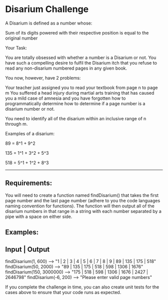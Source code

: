 # Disarium Challenge

A Disarium is defined as a number whose:

Sum of its digits powered with their respective position is equal to the original number

Your Task:

You are totally obsessed with whether a number is a Disarium or not. You have such a compelling desire to fulfil the Disarium itch
that you refuse to read any non-disarium numbered pages in any given book. 

You now, however, have 2 problems:

Your teacher just assigned you to read your textbook from page n to page m
You suffered a head injury during martial arts training that has caused you a mild case of amnesia and you have forgotten how to 
programmatically determine how to determine if a page number is a disarium number or not.

You need to identify all of the disarium within an inclusive range of n through m.

Examples of a disarium:

89 = 8^1 + 9^2

135 = 1^1 + 3^2 + 5^3

518 = 5^1 + 1^2 + 8^3


-------------
Requirements:
-------------

You will need to create a function named findDisarium() that takes the first page number and the last page number (adhere
to you the code languages naming convention for functions).
The function will then output all of the disarium numbers in that range in a string with each number 
separated by a pipe with a space on either side.

Examples:
--------

Input                      | Output
------------------------------------------------
findDisarium(1, 600)       --> "1 | 2 | 3 | 4 | 5 | 6 | 7 | 8 | 9 | 89 | 135 | 175 | 518"
findDisarium(50, 2000)     --> "89 | 135 | 175 | 518 | 598 | 1306 | 1676"
findDisarium(150, 3000000) --> "175 | 518 | 598 | 1306 | 1676 | 2427 | 2646798"
findDisarium(-6, 200)      --> "Please enter valid page numbers"


If you complete the challenge in time, you can also create unit tests for the cases above to ensure that your code runs as expected.